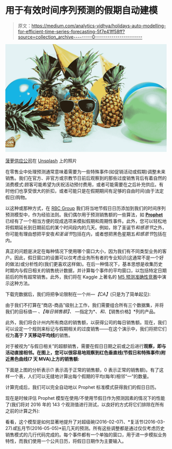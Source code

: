 # 用于有效时间序列预测的假期自动建模

> 原文：<https://medium.com/analytics-vidhya/holidays-auto-modelling-for-efficient-time-series-forecasting-5f7e41ff58ff?source=collection_archive---------0----------------------->

![](img/3c515cf2c0b883d9a310b8354f7aab72.png)

[菠萝供应公司](https://unsplash.com/@pineapple?utm_source=medium&utm_medium=referral)在 [Unsplash](https://unsplash.com?utm_source=medium&utm_medium=referral) 上的照片

在零售业中处理预测通常意味着需要为一些特殊事件(如促销活动或假期)调整未来销售。我们在官方、非官方或宗教节日前后观察到的那些过度销售背后有着自然的消费模式:顾客可能希望为庆祝活动预付费用，或者可能需要在之后补充供应。有时他们也享受很大的折扣，或者可能只是在假期期间有足够的自由时间(由于法定假日)购物。

以这种或那种方式，在 [RBC Group](https://www.rbcgrp.com/ua/) 我们将当地节假日日历添加到我们的时间序列预测模型中，作为经验法则。我们偶尔用于预测销售额的一些算法，如 [**Prophet**](https://facebook.github.io/prophet/docs/seasonality,_holiday_effects,_and_regressors.html#specifying-custom-seasonalities) 已经有了一个相当方便的现成选项来模拟假期和周期性事件。此外，您可以轻松地将假期延长到日期前后的某个时间段内的几天。例如，除了圣诞节*和感恩节*之外，你可能有理由想把平安夜*和圣诞节*包括在内，或者想把黑色星期五*和感恩节*包括在内。

真正的问题是决定在每种情况下使用哪个窗口大小，因为我们有不同类型业务的客户。因此，假日窗口的设置可以仅考虑业务所有者的专业知识(这通常不是一个好的做法)或分析性的(我们更喜欢这样做)。在后一种情况下，基本思想是收集历史时期内与假日相关的销售统计数据，并计算每个事件的平均窗口，以包括特定日期前后的所有超常销售。此外，我们将在 Kaggle 上著名的 [M5 预测准确性竞赛](https://www.kaggle.com/competitions/m5-forecasting-accuracy)中演示这种方法。

下载完数据后，我们将把争论限制在一个州—*【CA】*(只是为了简单起见):

由于我们不打算在“商店-商品”级别上工作，我们需要组合所有三个数据集，并将我们的目标值— *、【每日销售额】、* —指定为*、*和*、【销售价格】*列的产品。

此外，我们将合计州内所有商店的销售额，以获得公司的每日销售额。现在，我们可以设定一个规则来标记与假期相关的过度销售——在这个演示中，我们将把它们视为**高于 7 天移动平均线**的销售。

对于被视为“与假日相关”的超额销售，需要在假日日期之前或之后进行**观察，即与活动直接相邻。在图上，您可以很容易地观察到红色垂直线(节假日和特殊事件)附近黑色曲线(7 天 MVA)上方的销售额:**

下面是上图的分析表示(1 表示高于正常的销售额，0 表示正常的销售额)。有了这样一个表，人们可以无缝地计算出每个假期的平均(每年)相邻“一”的数量。

计算完成后，我们可以完全自动地以 Prophet 标准模式获得我们的假日日历。

现在是时候评估 Prophet 模型在使用/不使用节假日作为预测因素的情况下的性能了(我们将对 2016 年的 143 个观测值进行测试，以良好的方式将它们排除在所有之前的计算之外):

看看，这个模型是如何显著地提升了对超级碗(2016-02-07)、*复活节(2016-03-27)*或*五月节(2016-05-05)*前几天的预测。所有这些调整都是通过仅仅考虑历史销售模式的几行代码完成的。每个事件都有一个单独的窗口，用于进一步模拟业务特性，而我们使用一个公共日历，将假日日期作为主要输入。
